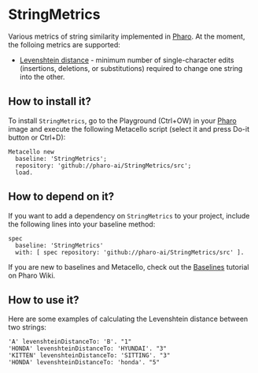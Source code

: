 # StringMetrics
Various metrics of string similarity implemented in [Pharo](https://pharo.org/). At the moment, the folloing metrics are supported:

- [Levenshtein distance](https://en.wikipedia.org/wiki/Levenshtein_distance) - minimum number of single-character edits (insertions, deletions, or substitutions) required to change one string into the other.

## How to install it?

To install `StringMetrics`, go to the Playground (Ctrl+OW) in your [Pharo](https://pharo.org/) image and execute the following Metacello script (select it and press Do-it button or Ctrl+D):

```Smalltalk
Metacello new
  baseline: 'StringMetrics';
  repository: 'github://pharo-ai/StringMetrics/src';
  load.
```

## How to depend on it?

If you want to add a dependency on `StringMetrics` to your project, include the following lines into your baseline method:

```Smalltalk
spec
  baseline: 'StringMetrics'
  with: [ spec repository: 'github://pharo-ai/StringMetrics/src' ].
```

If you are new to baselines and Metacello, check out the [Baselines](https://github.com/pharo-open-documentation/pharo-wiki/blob/master/General/Baselines.md) tutorial on Pharo Wiki.

## How to use it?

Here are some examples of calculating the Levenshtein distance between two strings:

```Smalltalk
'A' levenshteinDistanceTo: 'B'. "1"
'HONDA' levenshteinDistanceTo: 'HYUNDAI'. "3"
'KITTEN' levenshteinDistanceTo: 'SITTING'. "3"
'HONDA' levenshteinDistanceTo: 'honda'. "5"
```
